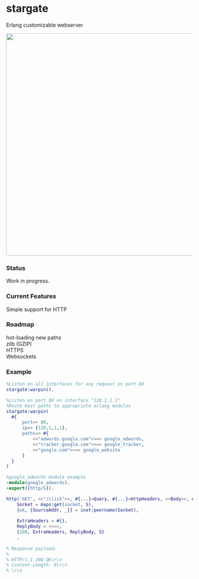 # stargate
Erlang customizable webserver

<img src="http://i.imgur.com/8vmU7W4.jpg" width="960" height="600" />

### Status
Work in progress.  

### Current Features
Simple support for HTTP  

### Roadmap
hot-loading new paths  
zlib (GZIP)  
HTTPS  
Websockets  

### Example
```erlang
%Listen on all interfaces for any request on port 80
stargate:warpin().

%Listen on port 80 on interface "120.1.1.1"
%Route Host paths to appropriate erlang modules
stargate:warpin(
  #{
      port=> 80,
      ip=> {120,1,1,1},
      paths=> #{
          <<"adwords.google.com">>=> google_adwords,
          <<"tracker.google.com">>=> google_tracker,
          <<"google.com">>=> google_website
      }
  }
)

%google_adwords module example
-module(google_adwords).
-export([http/6]).

http('GET', <<"/click">>, #{...}=Query, #{...}=HttpHeaders, <<Body>>, #{...}=S) ->
    Socket = maps:get(socket, S),
    {ok, {SourceAddr, _}} = inet:peername(Socket),
    
    ExtraHeaders = #{},
    ReplyBody = <<>>,
    {200, ExtraHeaders, ReplyBody, S}
    .
    
% Response payload:
%
% HTTP/1.1 200 OK\r\n
% Content-Length: 0\r\n
% \r\n

```
